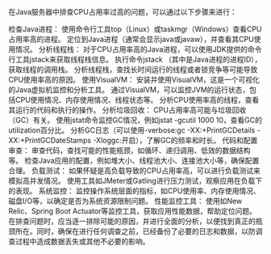 在Java服务器中排查CPU占用率过高的问题，可以通过以下步骤来进行：

检查Java进程：
使用命令行工具top（Linux）或taskmgr（Windows）查看CPU占用率高的进程。
定位到Java进程（通常会显示java或javaw），并查看其CPU使用情况。
分析线程栈：
对于CPU占用率高的Java进程，可以使用JDK提供的命令行工具jstack来获取线程栈信息。
执行命令jstack <pid>（其中<pid>是Java进程的进程ID），获取线程的调用栈。
分析线程栈，查找长时间运行的线程或者锁竞争等可能导致CPU使用率高的原因。
使用VisualVM：
安装并使用VisualVM，这是一个可视化的Java虚拟机监控和分析工具。
通过VisualVM，可以监控JVM的运行状态，包括CPU使用情况、内存使用情况、线程状态等。
分析CPU使用率高的线程，查看其运行的代码和执行的操作。
分析垃圾回收：
CPU占用率高可能与垃圾回收（GC）有关。
使用jstat命令监控GC情况，例如jstat -gcutil <pid> 1000 10，查看GC的utilization百分比。
分析GC日志（可以使用-verbose:gc -XX:+PrintGCDetails -XX:+PrintGCDateStamps -Xloggc:<path-to-gc-log>开启），了解GC的频率和时长。
代码和配置审查：
审查代码，查找可能的性能瓶颈，如循环、递归调用、低效的数据结构等。
检查Java应用的配置，例如堆大小、线程池大小、连接池大小等，确保配置合理。
负载测试：
如果怀疑是高负载导致的CPU占用率高，可以进行负载测试来模拟高并发情况。
使用工具如JMeter或Gatling进行压力测试，观察应用在负载下的表现。
系统监控：
监控操作系统层面的指标，如CPU使用率、内存使用情况、磁盘I/O等，以确定是否为系统资源限制问题。
性能监控工具：
使用如New Relic、Spring Boot Actuator等监控工具，获取应用性能数据，帮助定位问题。 在排查问题时，应当逐一排除可能的原因，并进行全面的分析，以便找到真正的瓶颈所在。同时，确保在进行任何调查之前，已经备份了必要的日志和数据，以防调查过程中造成数据丢失或其他不必要的影响。